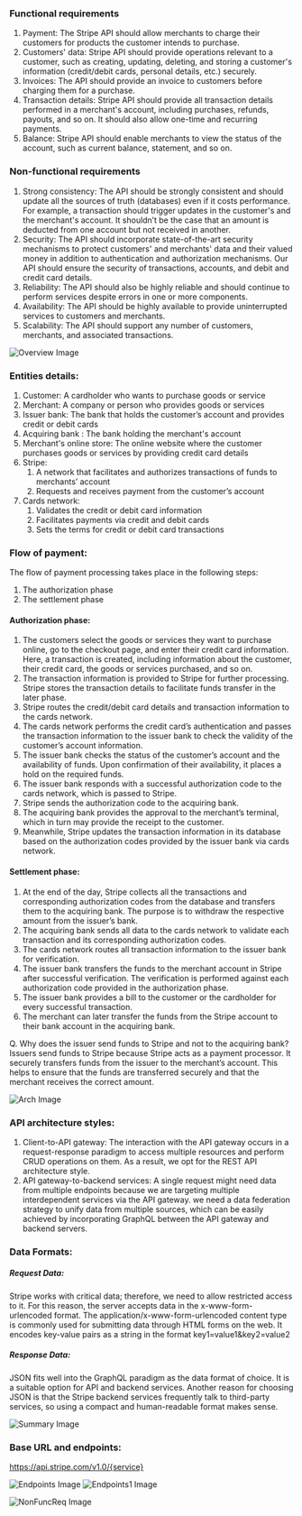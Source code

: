 ### Functional requirements
1. Payment: The Stripe API should allow merchants to charge their customers for products the customer intends to purchase.
2. Customers' data: Stripe API should provide operations relevant to a customer, such as creating, updating, deleting, and storing a customer's information (credit/debit cards, personal details, etc.) securely.
3. Invoices: The API should provide an invoice to customers before charging them for a purchase.
4. Transaction details: Stripe API should provide all transaction details performed in a merchant's account, including purchases, refunds, payouts, and so on. It should also allow one-time and recurring payments.
5. Balance: Stripe API should enable merchants to view the status of the account, such as current balance, statement, and so on.

### Non-functional requirements
1. Strong consistency: The API should be strongly consistent and should update all the sources of truth (databases) even if it costs performance. For example, a transaction should trigger updates in the customer's and the merchant's account. It shouldn’t be the case that an amount is deducted from one account but not received in another.
2. Security: The API should incorporate state-of-the-art security mechanisms to protect customers' and merchants' data and their valued money in addition to authentication and authorization mechanisms. Our API should ensure the security of transactions, accounts, and debit and credit card details.
3. Reliability: The API should also be highly reliable and should continue to perform services despite errors in one or more components.
4. Availability: The API should be highly available to provide uninterrupted services to customers and merchants.
5. Scalability: The API should support any number of customers, merchants, and associated transactions.

![Overview Image](overview.png)

### Entities details:
1. Customer: A cardholder who wants to purchase goods or service
2. Merchant: A company or person who provides goods or services
3. Issuer bank: The bank that holds the customer’s account and provides credit or debit cards
4. Acquiring bank : The bank holding the merchant's account
5. Merchant's online store: The online website where the customer purchases goods or services by providing credit card details
6. Stripe:
    1. A network that facilitates and authorizes transactions of funds to merchants’ account
    2. Requests and receives payment from the customer’s account
7. Cards network:
    1. Validates the credit or debit card information 
    2. Facilitates payments via credit and debit cards
    3. Sets the terms for credit or debit card transactions

### Flow of payment:
The flow of payment processing takes place in the following steps:
1. The authorization phase
2. The settlement phase

#### Authorization phase:
1. The customers select the goods or services they want to purchase online, go to the checkout page, and enter their credit card information. Here, a transaction is created, including information about the customer, their credit card, the goods or services purchased, and so on.
2. The transaction information is provided to Stripe for further processing. Stripe stores the transaction details to facilitate funds transfer in the later phase.
3. Stripe routes the credit/debit card details and transaction information to the cards network.
4. The cards network performs the credit card’s authentication and passes the transaction information to the issuer bank to check the validity of the customer’s account information.
5. The issuer bank checks the status of the customer’s account and the availability of funds. Upon confirmation of their availability, it places a hold on the required funds.
6. The issuer bank responds with a successful authorization code to the cards network, which is passed to Stripe.
7. Stripe sends the authorization code to the acquiring bank.
8. The acquiring bank provides the approval to the merchant’s terminal, which in turn may provide the receipt to the customer.
9. Meanwhile, Stripe updates the transaction information in its database based on the authorization codes provided by the issuer bank via cards network.

#### Settlement phase:
1. At the end of the day, Stripe collects all the transactions and corresponding authorization codes from the database and transfers them to the acquiring bank. The purpose is to withdraw the respective amount from the issuer’s bank.
2. The acquiring bank sends all data to the cards network to validate each transaction and its corresponding authorization codes. 
3. The cards network routes all transaction information to the issuer bank for verification.
4. The issuer bank transfers the funds to the merchant account in Stripe after successful verification. The verification is performed against each authorization code provided in the authorization phase.
5. The issuer bank provides a bill to the customer or the cardholder for every successful transaction.
6. The merchant can later transfer the funds from the Stripe account to their bank account in the acquiring bank.

Q. Why does the issuer send funds to Stripe and not to the acquiring bank? <br/>
Issuers send funds to Stripe because Stripe acts as a payment processor. It securely transfers funds from the issuer to the merchant’s account. 
This helps to ensure that the funds are transferred securely and that the merchant receives the correct amount. <br/>


![Arch Image](arch.png)

### API architecture styles:
1. Client-to-API gateway: The interaction with the API gateway occurs in a request-response paradigm to access multiple resources and perform CRUD operations on them. As a result, we opt for the REST API architecture style.
2. API gateway-to-backend services: A single request might need data from multiple endpoints because we are targeting multiple interdependent services via the API gateway. we need a data federation strategy to unify data from multiple sources, which can be easily achieved by incorporating GraphQL between the API gateway and backend servers.

### Data Formats:
##### Request Data:
Stripe works with critical data; therefore, we need to allow restricted access to it. For this reason, the server accepts data in the x-www-form-urlencoded format.
The application/x-www-form-urlencoded content type is commonly used for submitting data through HTML forms on the web. 
It encodes key-value pairs as a string in the format key1=value1&key2=value2 <br/>

##### Response Data: 
JSON fits well into the GraphQL paradigm as the data format of choice. It is a suitable option for API and backend services. 
Another reason for choosing JSON is that the Stripe backend services frequently talk to third-party services, so using a compact and human-readable format makes sense. <br/>

![Summary Image](summary.png)

### Base URL and endpoints:
https://api.stripe.com/v1.0/{service}


![Endpoints Image](endpoints.png)
![Endpoints1 Image](endpoints1.png)

![NonFuncReq Image](non_func_req.png)